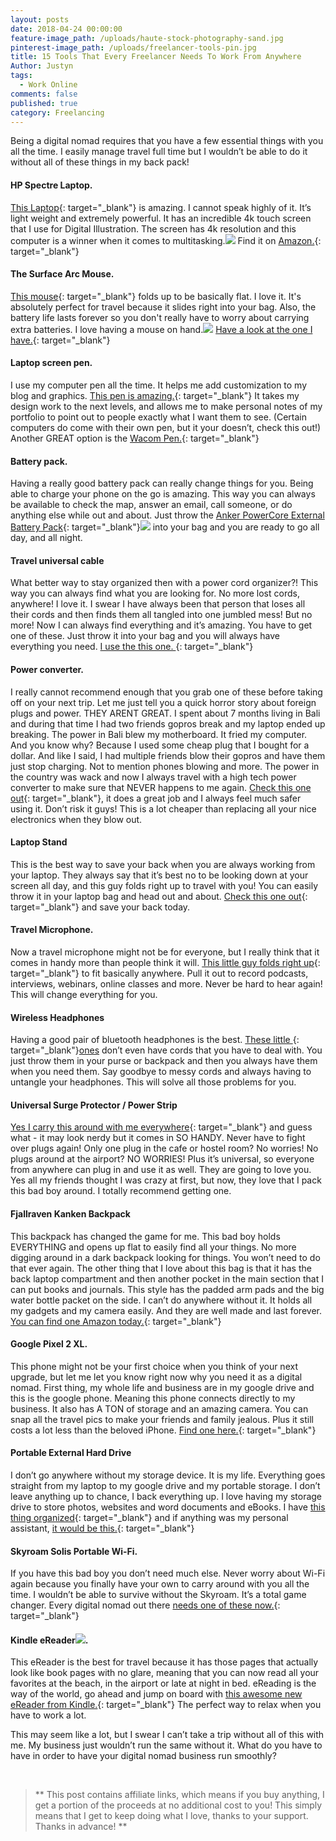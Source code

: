 ```yaml
---
layout: posts
date: 2018-04-24 00:00:00
feature-image_path: /uploads/haute-stock-photography-sand.jpg
pinterest-image_path: /uploads/freelancer-tools-pin.jpg
title: 15 Tools That Every Freelancer Needs To Work From Anywhere
Author: Justyn
tags:
  - Work Online
comments: false
published: true
category: Freelancing
---
```


Being a digital nomad requires that you have a few essential things with you all the time. I easily manage travel full time but I wouldn’t be able to do it without all of these things in my back pack!

#### HP Spectre Laptop.

[This Laptop](https://amzn.to/2pDS8aJ){: target="_blank"} is amazing. I cannot speak highly of it. It’s light weight and extremely powerful. It has an incredible 4k touch screen that I use for Digital Illustration. The screen has 4k resolution and this computer is a winner when it comes to multitasking.![](//ir-na.amazon-adsystem.com/e/ir?t=justynjen07-20&amp;l=am2&amp;o=1&amp;a=B076QQRWZF)&nbsp;Find it on [Amazon.](https://amzn.to/2pDS8aJ){: target="_blank"}

#### The Surface Arc Mouse.

[This mouse](https://amzn.to/2yhIIFC){: target="_blank"} folds up to be basically flat. I love it. It's absolutely perfect for travel because it slides right into your bag. Also, the battery life lasts forever so you don't really have to worry about carrying extra batteries. I love having a mouse on hand.![](//ir-na.amazon-adsystem.com/e/ir?t=justynjen07-20&amp;l=am2&amp;o=1&amp;a=B00FG7MZP0)&nbsp;[Have a look at the one I have.](https://amzn.to/2yhIIFC){: target="_blank"}

#### Laptop screen pen.

I use my computer pen all the time. It helps me add customization to my blog and graphics.&nbsp;[This pen is amazing.](https://amzn.to/2BZKTkG){: target="_blank"} It takes my design work to the next levels, and allows me to make personal notes of my portfolio to point out to people exactly what I want them to see. (Certain computers do come with their own pen, but it your doesn’t, check this out!) Another GREAT option is the [Wacom Pen.](https://amzn.to/2y895P3){: target="_blank"}&nbsp;

#### Battery pack.

Having a really good battery pack can really change things for you. Being able to charge your phone on the go is amazing. This way you can always be available to check the map, answer an email, call someone, or do anything else while out and about. Just throw the [Anker PowerCore External Battery Pack](https://amzn.to/2ymYxLv){: target="_blank"}![](//ir-na.amazon-adsystem.com/e/ir?t=justynjen07-20&amp;l=am2&amp;o=1&amp;a=B00X5RV14Y) into your bag and you are ready to go all day, and all night.

#### Travel universal cable

What better way to stay organized then with a power cord organizer?! This way you can always find what you are looking for. No more lost cords, anywhere! I love it. I swear I have always been that person that loses all their cords and then finds them all tangled into one jumbled mess! But no more! Now I can always find everything and it’s amazing. You have to get one of these. Just throw it into your bag and you will always have everything you need. [I use the this one.&nbsp;](https://amzn.to/2ylcOrX){: target="_blank"}

#### Power converter.

I really cannot recommend enough that you grab one of these before taking off on your next trip. Let me just tell you a quick horror story about foreign plugs and power. THEY ARENT GREAT. I spent about 7 months living in Bali and during that time I had two friends gopros break and my laptop ended up breaking. The power in Bali blew my motherboard. It fried my computer. And you know why? Because I used some cheap plug that I bought for a dollar. And like I said, I had multiple friends blow their gopros and have them just stop charging. Not to mention phones blowing and more. The power in the country was wack and now I always travel with a high tech power converter to make sure that NEVER happens to me again. [Check this one out](https://amzn.to/2PfTjIy){: target="_blank"}, it does a great job and I always feel much safer using it. Don’t risk it guys! This is a lot cheaper than replacing all your nice electronics when they blow out.

#### Laptop Stand

This is the best way to save your back when you are always working from your laptop. They always say that it’s best no to be looking down at your screen all day, and this guy folds right up to travel with you! You can easily throw it in your laptop bag and head out and about. [Check this one out](https://amzn.to/2ymZXWl){: target="_blank"} and save your back today.

#### Travel Microphone.

Now a travel microphone might not be for everyone, but I really think that it comes in handy more than people think it will. [This little guy folds right up](https://amzn.to/2C0WU9z){: target="_blank"} to fit basically anywhere. Pull it out to record podcasts, interviews, webinars, online classes and more. Never be hard to hear again! This will change everything for you.&nbsp;

#### Wireless Headphones

Having a good pair of bluetooth headphones is the best. [These little ](https://amzn.to/2BZr0ud){: target="_blank"}[ones](__notset__)&nbsp;don’t even have cords that you have to deal with. You just throw them in your purse or backpack and then you always have them when you need them. Say goodbye to messy cords and always having to untangle your headphones. This will solve all those problems for you.

#### Universal Surge Protector / Power Strip

[Yes I carry this around with me everywhere](https://amzn.to/2RAmWWO){: target="_blank"} and guess what - it may look nerdy but it comes in SO HANDY. Never have to fight over plugs again! Only one plug in the cafe or hostel room? No worries! No plugs around at the airport? NO WORRIES! Plus it’s universal, so everyone from anywhere can plug in and use it as well. They are going to love you. Yes all my friends thought I was crazy at first, but now, they love that I pack this bad boy around. I totally recommend getting one.

#### Fjallraven Kanken Backpack

This backpack has changed the game for me. This bad boy holds EVERYTHING and opens up flat to easily find all your things. No more digging around in a dark backpack looking for things. You won’t need to do that ever again. The other thing that I love about this bag is that it has the back laptop compartment and then another pocket in the main section that I can put books and journals. This style has the padded arm pads and the big water bottle packet on the side. I can’t do anywhere without it. It holds all my gadgets and my camera easily. And they are well made and last forever. [You can find one Amazon today.](https://amzn.to/2y9BsMT){: target="_blank"}

#### Google Pixel 2 XL.

This phone might not be your first choice when you think of your next upgrade, but let me let you know right now why you need it as a digital nomad. First thing, my whole life and business are in my google drive and this is the google phone. Meaning this phone connects directly to my business. It also has A TON of storage and an amazing camera. You can snap all the travel pics to make your friends and family jealous. Plus it still costs a lot less than the beloved iPhone. [Find one here.](https://amzn.to/2pEhyVG){: target="_blank"}

#### Portable External Hard Drive&nbsp;

I don’t go anywhere without my storage device. It is my life. Everything goes straight from my laptop to my google drive and my portable storage. I don’t leave anything up to chance, I back everything up. I love having my storage drive to store photos, websites and word documents and eBooks. I have [this thing organized](https://amzn.to/2C3YpEc){: target="_blank"}&nbsp;and if anything was my personal assistant, [it would be this.](https://amzn.to/2C3YpEc){: target="_blank"}

#### Skyroam Solis Portable Wi-Fi.

If you have this bad boy you don’t need much else. Never worry about Wi-Fi again because you finally have your own to carry around with you all the time. I wouldn’t be able to survive without the Skyroam. It’s a total game changer. Every digital nomad out there [needs one of these now.](https://amzn.to/2Rujf4G){: target="_blank"}&nbsp;

#### Kindle eReader![](//ir-na.amazon-adsystem.com/e/ir?t=justynjen07-20&amp;l=am2&amp;o=1&amp;a=B06XD5YCKX).

This eReader is the best for travel because it has those pages that actually look like book pages with no glare, meaning that you can now read all your favorites at the beach, in the airport or late at night in bed. eReading is the way of the world, go ahead and jump on board with [this awesome new eReader from Kindle.](https://amzn.to/2pI2oyC){: target="_blank"} The perfect way to relax when you have to work a lot.

This may seem like a lot, but I swear I can’t take a trip without all of this with me. My business just wouldn’t run the same without it. What do you have to have in order to have your digital nomad business run smoothly?

&nbsp;

> \*\* This post contains affiliate links, which means if you buy anything, I get a portion of the proceeds at no additional cost to you! This simply means that I get to keep doing what I love, thanks to your support. Thanks in advance! \*\*